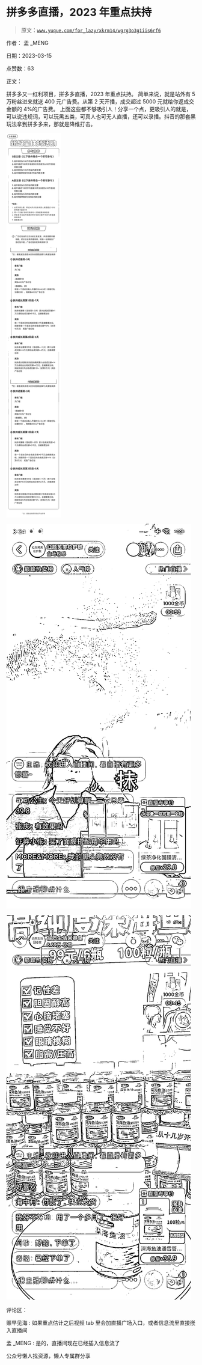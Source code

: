# 拼多多直播，2023 年重点扶持

> 原文：[`www.yuque.com/for_lazy/xkrm14/wgrg3o3g1iis6rf6`](https://www.yuque.com/for_lazy/xkrm14/wgrg3o3g1iis6rf6)



作者： 孟 _MENG



日期：2023-03-15



点赞数：63



正文：



拼多多又一红利项目，拼多多直播，2023 年重点扶持。 简单来说，就是站外有 5 万粉丝进来就送 400 元广告费。从第 2 天开播，成交超过 5000 元就给你返成交金额的 4%的广告费。 上面这些都不够吸引人！分享一个点，更吸引人的就是，可以说违规词，可以玩黑五类，可真人也可无人直播，还可以录播。抖音的那套黑玩法拿到拼多多来，那就是降维打击。



![](img/d919a191fec1c5717769d075b37c1b11.png)



![](img/727006e4239d7cb8161177cfcf8ed023.png)



![](img/9432545a1327c2dfc286e8493ee8cf9a.png)



评论区：



赈早见海 : 如果重点估计之后视频 tab 里会加直播广场入口，或者信息流里直接嵌入直播间



孟 _MENG : 是的，直播间现在已经插入信息流了



公众号懒人找资源，懒人专属群分享

